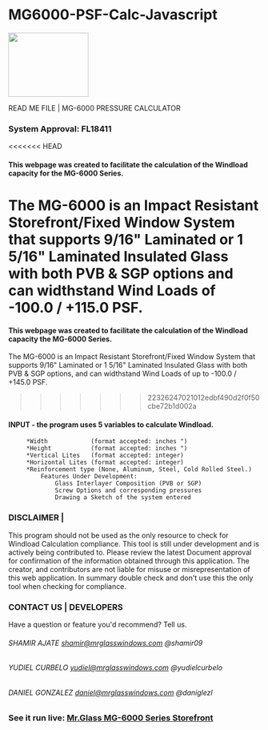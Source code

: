 # MG6000-PSF-Calc-Javascript
<div style="display: block; text-align="center";> <img src="http://shamirajate.com/mg6000/assets/MrGlassManufacturing.png" width="160" height="128"></div>

 READ ME FILE  |  MG-6000 PRESSURE CALCULATOR

### System Approval: FL18411

<<<<<<< HEAD
#### This webpage was created to facilitate the calculation of the Windload capacity for the MG-6000 Series.
The MG-6000 is an Impact Resistant Storefront/Fixed Window System that supports 9/16" Laminated or 1 5/16" Laminated Insulated
Glass with both PVB & SGP options and can widthstand Wind Loads of -100.0 / +115.0 PSF.
=======
#### This webpage was created to facilitate the calculation of the Windload capacity the MG-6000 Series. 
The MG-6000 is an Impact Resistant Storefront/Fixed Window System that supports 9/16" Laminated or 
1 5/16" Laminated Insulated Glass with both PVB & SGP options, and can widthstand Wind Loads of up to
-100.0 / +145.0 PSF.
>>>>>>> 22326247021012edbf490d2f0f50cbe72b1d002a

#### INPUT - the program uses 5 variables to calculate Windload.
		 *Width            (format accepted: inches ")
		 *Height           (format accepted: inches ")
		 *Vertical Lites   (format accepted: integer)
		 *Horizontal Lites (format accepted: integer)
		 *Reinforcement type (None, Aluminum, Steel, Cold Rolled Steel.)
			 Features Under Development:
				 Glass Interlayer Composition (PVB or SGP)
				 Screw Options and corresponding pressures
				 Drawing a Sketch of the system entered

### DISCLAIMER    |

This program should not be used as the only resource to check for Windload Calculation compliance.
This tool is still under development and is actively being contributed to. Please review the latest
Document approval for confirmation of the information obtained through this application. The creator,
and contributors are not liable for misuse or misrepresentation of this web application. In summary 
double check and don't use this the only tool when checking for compliance. 

### CONTACT US    |     DEVELOPERS
Have a question or feature you'd recommend? Tell us.
###### SHAMIR AJATE     shamir@mrglasswindows.com @shamir09
###### YUDIEL CURBELO   yudiel@mrglasswindows.com @yudielcurbelo
###### DANIEL GONZALEZ  daniel@mrglasswindows.com @daniglezl

### See it run live:         [Mr.Glass MG-6000 Series Storefront](http://www.shamirajate.com/mg6000/index.html)
